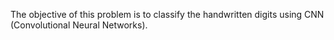 The objective of this problem is to classify the handwritten digits using CNN (Convolutional Neural Networks).
